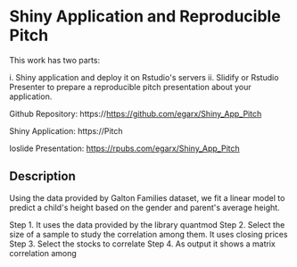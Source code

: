 # Shiny Application and Reproducible Pitch
This work has two parts: 

i. Shiny application and deploy it on Rstudio's servers
ii. Slidify or Rstudio Presenter to prepare a reproducible pitch presentation about your application.

Github Repository: https://https://github.com/egarx/Shiny_App_Pitch

Shiny Application: https://Pitch

Ioslide Presentation: https://rpubs.com/egarx/Shiny_App_Pitch

## Description

Using the data provided by Galton Families dataset, we fit a linear model to predict a child's height based on the gender and parent's average height.

Step 1. It uses the data provided by the library quantmod
Step 2. Select the size of a sample to study the correlation among them. It uses closing prices
Step 3. Select the stocks to correlate
Step 4. As output it shows a matrix correlation among 
